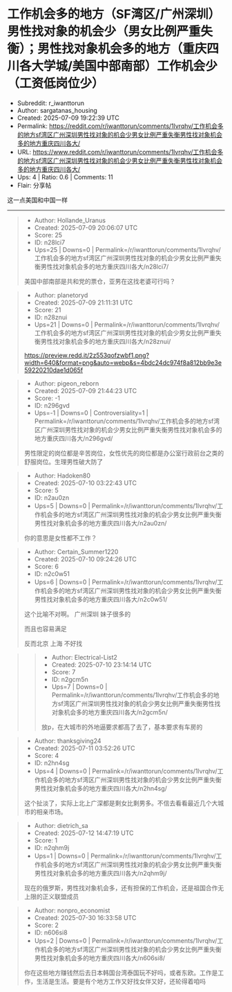 # 工作机会多的地方（SF湾区/广州深圳）男性找对象的机会少（男女比例严重失衡）；男性找对象机会多的地方（重庆四川各大学城/美国中部南部）工作机会少（工资低岗位少）

- Subreddit: r_iwanttorun
- Author: sargatanas_housing
- Created: 2025-07-09 19:22:39 UTC
- Permalink: https://reddit.com/r/iwanttorun/comments/1lvrqhv/工作机会多的地方sf湾区广州深圳男性找对象的机会少男女比例严重失衡男性找对象机会多的地方重庆四川各大/
- URL: https://www.reddit.com/r/iwanttorun/comments/1lvrqhv/工作机会多的地方sf湾区广州深圳男性找对象的机会少男女比例严重失衡男性找对象机会多的地方重庆四川各大/
- Ups: 4 | Ratio: 0.6 | Comments: 11
- Flair: 分享帖


这一点美国和中国一样


---

> - Author: Hollande_Uranus
> - Created: 2025-07-09 20:06:07 UTC
> - Score: 25
> - ID: n28lci7
> - Ups=25 | Downs=0 | Permalink=/r/iwanttorun/comments/1lvrqhv/工作机会多的地方sf湾区广州深圳男性找对象的机会少男女比例严重失衡男性找对象机会多的地方重庆四川各大/n28lci7/
>
> 美国中部南部是共和党的票仓，亚男在这找老婆可行吗？

> - Author: planetoryd
> - Created: 2025-07-09 21:11:31 UTC
> - Score: 21
> - ID: n28znui
> - Ups=21 | Downs=0 | Permalink=/r/iwanttorun/comments/1lvrqhv/工作机会多的地方sf湾区广州深圳男性找对象的机会少男女比例严重失衡男性找对象机会多的地方重庆四川各大/n28znui/
>
> https://preview.redd.it/2z553qofzwbf1.png?width=640&format=png&auto=webp&s=4bdc24dc974f8a812bb9e3e59220210dae1d065f

> - Author: pigeon_reborn
> - Created: 2025-07-09 21:44:23 UTC
> - Score: -1
> - ID: n296gvd
> - Ups=-1 | Downs=0 | Controversiality=1 | Permalink=/r/iwanttorun/comments/1lvrqhv/工作机会多的地方sf湾区广州深圳男性找对象的机会少男女比例严重失衡男性找对象机会多的地方重庆四川各大/n296gvd/
>
> 男性限定的岗位都是辛苦岗位，女性优先的岗位都是办公室行政前台之类的舒服岗位。生理男性破大防了

> - Author: Hadoken80
> - Created: 2025-07-10 03:22:43 UTC
> - Score: 5
> - ID: n2au0zn
> - Ups=5 | Downs=0 | Permalink=/r/iwanttorun/comments/1lvrqhv/工作机会多的地方sf湾区广州深圳男性找对象的机会少男女比例严重失衡男性找对象机会多的地方重庆四川各大/n2au0zn/
>
> 你的意思是女性都不工作？

> - Author: Certain_Summer1220
> - Created: 2025-07-10 09:24:26 UTC
> - Score: 6
> - ID: n2c0w51
> - Ups=6 | Downs=0 | Permalink=/r/iwanttorun/comments/1lvrqhv/工作机会多的地方sf湾区广州深圳男性找对象的机会少男女比例严重失衡男性找对象机会多的地方重庆四川各大/n2c0w51/
>
> 这个比喻不对啊。 广州深圳 妹子很多的 
> 
> 而且也容易满足
> 
> 反而北京 上海  不好找

>> - Author: Electrical-List2
>> - Created: 2025-07-10 23:14:14 UTC
>> - Score: 7
>> - ID: n2gcm5n
>> - Ups=7 | Downs=0 | Permalink=/r/iwanttorun/comments/1lvrqhv/工作机会多的地方sf湾区广州深圳男性找对象的机会少男女比例严重失衡男性找对象机会多的地方重庆四川各大/n2gcm5n/
>>
>> 放p，在大城市的外地逼要求都高了去了，基本要求有车房的

> - Author: thanksgiving24
> - Created: 2025-07-11 03:52:26 UTC
> - Score: 4
> - ID: n2hn4sg
> - Ups=4 | Downs=0 | Permalink=/r/iwanttorun/comments/1lvrqhv/工作机会多的地方sf湾区广州深圳男性找对象的机会少男女比例严重失衡男性找对象机会多的地方重庆四川各大/n2hn4sg/
>
> 这个扯淡了，实际上北上广深都是剩女比剩男多。不信去看看最近几个大城市的相亲市场。

> - Author: dietrich_sa
> - Created: 2025-07-12 14:47:19 UTC
> - Score: 1
> - ID: n2qhm9j
> - Ups=1 | Downs=0 | Permalink=/r/iwanttorun/comments/1lvrqhv/工作机会多的地方sf湾区广州深圳男性找对象的机会少男女比例严重失衡男性找对象机会多的地方重庆四川各大/n2qhm9j/
>
> 现在的俄罗斯，男性找对象机会多，还有担保的工作机会，还是祖国合作无上限的正义联盟成员

> - Author: nonpro_economist
> - Created: 2025-07-30 16:33:58 UTC
> - Score: 2
> - ID: n606si8
> - Ups=2 | Downs=0 | Permalink=/r/iwanttorun/comments/1lvrqhv/工作机会多的地方sf湾区广州深圳男性找对象的机会少男女比例严重失衡男性找对象机会多的地方重庆四川各大/n606si8/
>
> 你在这些地方赚钱然后去日本韩国台湾泰国玩不好吗，或者东欧。工作是工作，生活是生活。要是有个地方工作又好找女伴又好，还轮得着咱吗
